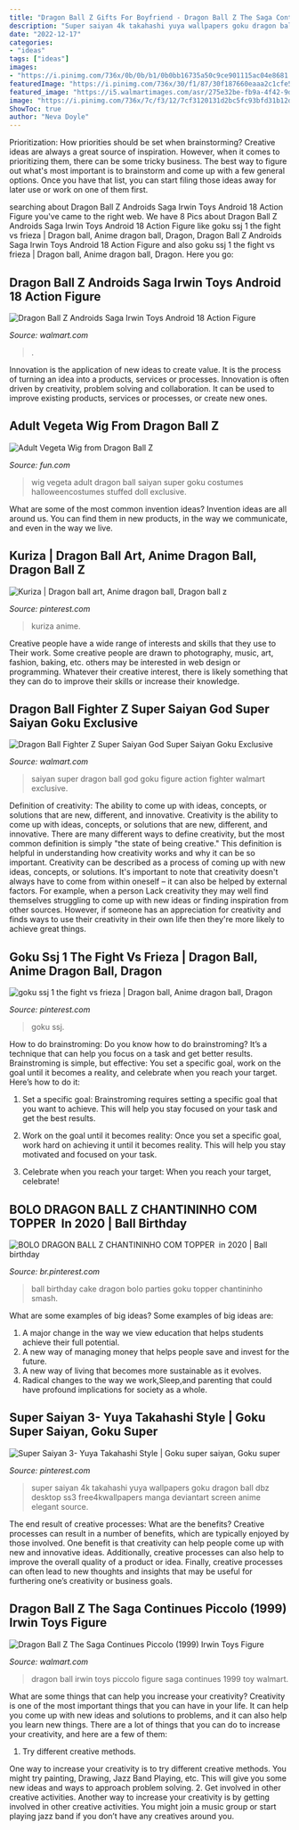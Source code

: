 ```yaml
---
title: "Dragon Ball Z Gifts For Boyfriend - Dragon Ball Z The Saga Continues Piccolo (1999) Irwin Toys Figure"
description: "Super saiyan 4k takahashi yuya wallpapers goku dragon ball dbz desktop ss3 free4kwallpapers manga deviantart screen anime elegant source"
date: "2022-12-17"
categories:
- "ideas"
tags: ["ideas"]
images:
- "https://i.pinimg.com/736x/0b/0b/b1/0b0bb16735a50c9ce901115ac04e8681.jpg"
featuredImage: "https://i.pinimg.com/736x/30/f1/87/30f187660eaaa2c1cfe5706d20a005f6.jpg"
featured_image: "https://i5.walmartimages.com/asr/275e32be-fb9a-4f42-9de9-78b1b962587e_1.a98ee4abbf5de685d6e4dc148ad1114f.jpeg"
image: "https://i.pinimg.com/736x/7c/f3/12/7cf3120131d2bc5fc93bfd31b12d0912.jpg"
ShowToc: true
author: "Neva Doyle"
---
```



Prioritization: How priorities should be set when brainstorming?
Creative ideas are always a great source of inspiration. However, when it comes to prioritizing them, there can be some tricky business. The best way to figure out what's most important is to brainstorm and come up with a few general options. Once you have that list, you can start filing those ideas away for later use or work on one of them first.

	

		
searching about Dragon Ball Z Androids Saga Irwin Toys Android 18 Action Figure you've came to the right web. We have 8 Pics about Dragon Ball Z Androids Saga Irwin Toys Android 18 Action Figure like goku ssj 1 the fight vs frieza | Dragon ball, Anime dragon ball, Dragon, Dragon Ball Z Androids Saga Irwin Toys Android 18 Action Figure and also goku ssj 1 the fight vs frieza | Dragon ball, Anime dragon ball, Dragon. Here you go:
		
    
## Dragon Ball Z Androids Saga Irwin Toys Android 18 Action Figure

<img loading=lazy src="https://i5.walmartimages.com/asr/50a4656d-b860-49f4-a26e-99bc1a710169_1.9e7109143c9f3aa592a4e3b85c108182.jpeg" onerror="this.onerror=null;this.src='https://tse2.mm.bing.net/th?id=OIP.RDrCV0-PwYtNNoMn2f6EvwHaK4&amp;pid=15.1';" alt="Dragon Ball Z Androids Saga Irwin Toys Android 18 Action Figure">

_Source: walmart.com_

>. 

	

Innovation is the application of new ideas to create value. It is the process of turning an idea into a products, services or processes. Innovation is often driven by creativity, problem solving and collaboration. It can be used to improve existing products, services or processes, or create new ones.

    
## Adult Vegeta Wig From Dragon Ball Z

<img loading=lazy src="https://images.fun.com/products/25984/1-1/adult-vegeta-wig.jpg" onerror="this.onerror=null;this.src='https://tse1.mm.bing.net/th?id=OIP.W9LX6Vk5nYMYosimZ_BvegHaKl&amp;pid=15.1';" alt="Adult Vegeta Wig from Dragon Ball Z">

_Source: fun.com_

>wig vegeta adult dragon ball saiyan super goku costumes halloweencostumes stuffed doll exclusive. 

	

What are some of the most common invention ideas?
Invention ideas are all around us. You can find them in new products, in the way we communicate, and even in the way we live.

    
## Kuriza | Dragon Ball Art, Anime Dragon Ball, Dragon Ball Z

<img loading=lazy src="https://i.pinimg.com/736x/7c/f3/12/7cf3120131d2bc5fc93bfd31b12d0912.jpg" onerror="this.onerror=null;this.src='https://tse3.mm.bing.net/th?id=OIP.60vRG6GkOBmonWQuC7U7uQHaKL&amp;pid=15.1';" alt="Kuriza | Dragon ball art, Anime dragon ball, Dragon ball z">

_Source: pinterest.com_

>kuriza anime. 

	

Creative people have a wide range of interests and skills that they use to Their work. Some creative people are drawn to photography, music, art, fashion, baking, etc. others may be interested in web design or programming. Whatever their creative interest, there is likely something that they can do to improve their skills or increase their knowledge.

    
## Dragon Ball Fighter Z Super Saiyan God Super Saiyan Goku Exclusive

<img loading=lazy src="https://i5.walmartimages.com/asr/275e32be-fb9a-4f42-9de9-78b1b962587e_1.a98ee4abbf5de685d6e4dc148ad1114f.jpeg" onerror="this.onerror=null;this.src='https://tse4.mm.bing.net/th?id=OIP.TgZo46g3PrgbfH1wLSBMPgHaL-&amp;pid=15.1';" alt="Dragon Ball Fighter Z Super Saiyan God Super Saiyan Goku Exclusive">

_Source: walmart.com_

>saiyan super dragon ball god goku figure action fighter walmart exclusive. 

	

Definition of creativity: The ability to come up with ideas, concepts, or solutions that are new, different, and innovative.
Creativity is the ability to come up with ideas, concepts, or solutions that are new, different, and innovative. There are many different ways to define creativity, but the most common definition is simply "the state of being creative." This definition is helpful in understanding how creativity works and why it can be so important.
Creativity can be described as a process of coming up with new ideas, concepts, or solutions. It's important to note that creativity doesn't always have to come from within oneself – it can also be helped by external factors. For example, when a person Lack creativity they may well find themselves struggling to come up with new ideas or finding inspiration from other sources. However, if someone has an appreciation for creativity and finds ways to use their creativity in their own life then they're more likely to achieve great things.

    
## Goku Ssj 1 The Fight Vs Frieza | Dragon Ball, Anime Dragon Ball, Dragon

<img loading=lazy src="https://i.pinimg.com/736x/6e/41/ad/6e41adf9b34bedd49ebd425ca01814a4--boys-backpacks-school-backpacks.jpg" onerror="this.onerror=null;this.src='https://tse3.mm.bing.net/th?id=OIP.JgtOCerVJfyj4fb1xnwCpAHaJ4&amp;pid=15.1';" alt="goku ssj 1 the fight vs frieza | Dragon ball, Anime dragon ball, Dragon">

_Source: pinterest.com_

>goku ssj. 

	

How to do brainstroming:
Do you know how to do brainstroming? It’s a technique that can help you focus on a task and get better results. Brainstroming is simple, but effective: You set a specific goal, work on the goal until it becomes a reality, and celebrate when you reach your target. Here’s how to do it: 
1. Set a specific goal: Brainstroming requires setting a specific goal that you want to achieve. This will help you stay focused on your task and get the best results. 

2. Work on the goal until it becomes reality: Once you set a specific goal, work hard on achieving it until it becomes reality. This will help you stay motivated and focused on your task. 

3. Celebrate when you reach your target: When you reach your target, celebrate!

    
## BOLO DRAGON BALL Z CHANTININHO COM TOPPER ️ In 2020 | Ball Birthday

<img loading=lazy src="https://i.pinimg.com/736x/30/f1/87/30f187660eaaa2c1cfe5706d20a005f6.jpg" onerror="this.onerror=null;this.src='https://tse4.mm.bing.net/th?id=OIP.doIh4pw3GstGdIDBBc8gAwHaJ3&amp;pid=15.1';" alt="BOLO DRAGON BALL Z CHANTININHO COM TOPPER ️ in 2020 | Ball birthday">

_Source: br.pinterest.com_

>ball birthday cake dragon bolo parties goku topper chantininho smash. 

	

What are some examples of big ideas?
Some examples of big ideas are: 
1. A major change in the way we view education that helps students achieve their full potential. 
2. A new way of managing money that helps people save and invest for the future. 
3. A new way of living that becomes more sustainable as it evolves. 
4. Radical changes to the way we work,Sleep,and parenting that could have profound implications for society as a whole.

    
## Super Saiyan 3- Yuya Takahashi Style | Goku Super Saiyan, Goku Super

<img loading=lazy src="https://i.pinimg.com/736x/0b/0b/b1/0b0bb16735a50c9ce901115ac04e8681.jpg" onerror="this.onerror=null;this.src='https://tse4.mm.bing.net/th?id=OIP.2vb4fpmntbETG4KJ0uh3jgHaEK&amp;pid=15.1';" alt="Super Saiyan 3- Yuya Takahashi Style | Goku super saiyan, Goku super">

_Source: pinterest.com_

>super saiyan 4k takahashi yuya wallpapers goku dragon ball dbz desktop ss3 free4kwallpapers manga deviantart screen anime elegant source. 

	

The end result of creative processes: What are the benefits?
Creative processes can result in a number of benefits, which are typically enjoyed by those involved. One benefit is that creativity can help people come up with new and innovative ideas. Additionally, creative processes can also help to improve the overall quality of a product or idea. Finally, creative processes can often lead to new thoughts and insights that may be useful for furthering one’s creativity or business goals.

    
## Dragon Ball Z The Saga Continues Piccolo (1999) Irwin Toys Figure

<img loading=lazy src="https://i5.walmartimages.com/asr/73ef3d08-2148-407d-a430-c868e4b4fbd9_1.451f082f3de5aac17fec9f435120427e.jpeg" onerror="this.onerror=null;this.src='https://tse2.mm.bing.net/th?id=OIP.zl_5JMfDmBBsjuc4pDmNOAHaKi&amp;pid=15.1';" alt="Dragon Ball Z The Saga Continues Piccolo (1999) Irwin Toys Figure">

_Source: walmart.com_

>dragon ball irwin toys piccolo figure saga continues 1999 toy walmart. 

	

What are some things that can help you increase your creativity?
Creativity is one of the most important things that you can have in your life. It can help you come up with new ideas and solutions to problems, and it can also help you learn new things. There are a lot of things that you can do to increase your creativity, and here are a few of them: 
1. Try different creative methods.

One way to increase your creativity is to try different creative methods. You might try painting, Drawing, Jazz Band Playing, etc. This will give you some new ideas and ways to approach problem solving. 
2. Get involved in other creative activities.
Another way to increase your creativity is by getting involved in other creative activities. You might join a music group or start playing jazz band if you don’t have any creatives around you.

